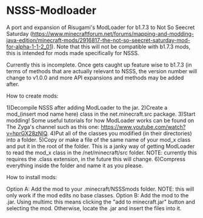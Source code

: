 # NSSS-Modloader
A port and expansion of Risugami's ModLoader for b1.7.3 to Not So Seecret Saturday (https://www.minecraftforum.net/forums/mapping-and-modding-java-edition/minecraft-mods/2916817-the-not-so-seecret-saturday-mod-for-alpha-1-1-2_01). Note that this will not be compatible with b1.7.3 mods, this is intended for mods made specifically for NSSS.

Currently this is incomplete. Once gets caught up feature wise to b1.7.3 (in terms of methods that are actually relevant to NSSS, the version number will change to v1.0.0 and more API expansions and methods may be added after.

How to create mods:

1)Decompile NSSS after adding ModLoader to the jar.
2)Create a mod_(insert mod name here) class in the net.minecraft.src package.
3)Start modding! Some useful tutorials for how ModLoader works can be found on The Zyga's channel such as this one: https://www.youtube.com/watch?v=hprGX28zNlQ.
4)Put all of the classes you modified (in their directories) into a folder.
5)Copy or make a file of the same name of your mod_x class and put it in the root of the folder. This is a janky way of getting ModLoader to read the mod_x class in the /net/minecraft/src folder. NOTE: currently this requires the .class extension, in the future this will change.
6)Compress everything inside the folder and name it as you please.

How to install mods:

Option A: Add the mod to your .minecraft/NSSSmods folder. NOTE: this will only work if the mod edits no base classes.
Option B: Add the mod to the .jar. Using multimc this means clicking the "add to minecraft.jar" button and selecting the mod. Otherwise, locate the .jar and insert the files into it.
